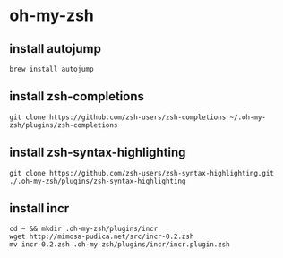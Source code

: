 # oh-my-zsh


## install autojump

```
brew install autojump
```

## install zsh-completions

```
git clone https://github.com/zsh-users/zsh-completions ~/.oh-my-zsh/plugins/zsh-completions
```

## install zsh-syntax-highlighting

```
git clone https://github.com/zsh-users/zsh-syntax-highlighting.git ./.oh-my-zsh/plugins/zsh-syntax-highlighting
```

## install incr

```
cd ~ && mkdir .oh-my-zsh/plugins/incr
wget http://mimosa-pudica.net/src/incr-0.2.zsh
mv incr-0.2.zsh .oh-my-zsh/plugins/incr/incr.plugin.zsh
```